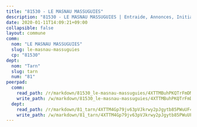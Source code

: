 ```yaml
---
title: "81530 - LE MASNAU MASSUGUIES"
description: "81530 - LE MASNAU MASSUGUIES | Entraide, Annonces, Initiatives"
date: 2020-01-11T14:09:21+09:00
collapsible: false
layout: commune
comm:
  nom: "LE MASNAU MASSUGUIES"
  slug: le-masnau-massuguies
  cp: "81530"
dept:
  nom: "Tarn"
  slug: tarn
  num: "81"
peerpad:
  comm:
    read_path: /r/markdown/81530_le-masnau-massuguies/4XTTMBuhPKQTrFmDMMi82XM2fUqBQhxHS6ZVruHdaaVN2FonC
    write_path: /w/markdown/81530_le-masnau-massuguies/4XTTMBuhPKQTrFmDMMi82XM2fUqBQhxHS6ZVruHdaaVN2FonC-K3TgTgWrfWLLjbKKBpGxX1AiGhrcGCqnnbZQVEvzmGprKYsRanRsVT2A5hoptqbJMK2pU2wzeRZvkZxUCY2cvU6qcDdnL1QAqBFMf47ApZ8QU8226eUwWaR53z1oker8riEX1Chz
  dept:
    read_path: /r/markdown/81_tarn/4XTTM4Gp79jv63pVJkrwy2pJgytb85PWuUF46qZV3RNcf9bTY
    write_path: /w/markdown/81_tarn/4XTTM4Gp79jv63pVJkrwy2pJgytb85PWuUF46qZV3RNcf9bTY-K3TgUQULAfYZTaNEYQn663imu6tLJ5XUSYV3bG6y2QwZHe2hiw5KiHgnyL8wpzhjjRKSLQVjHCuMHvPTtVgD4tm7BFQTVwqLNiZgb8d93Riu34VNq5t6eFocUS5Ezct8i9MJtUHQ
---
```


